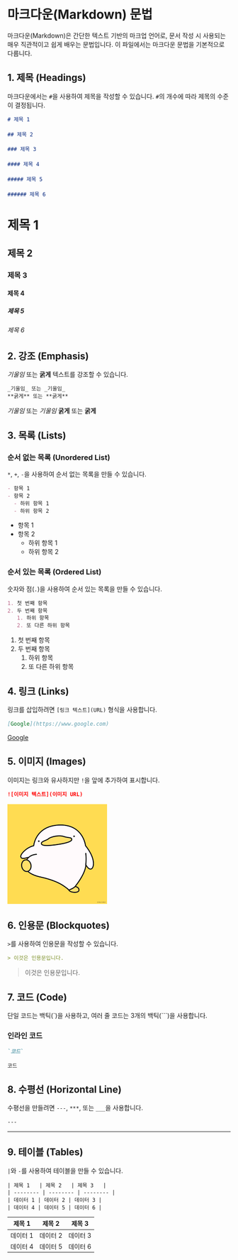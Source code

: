 # 마크다운(Markdown) 문법

마크다운(Markdown)은 간단한 텍스트 기반의 마크업 언어로, 문서 작성 시 사용되는 매우 직관적이고 쉽게 배우는 문법입니다. 이 파일에서는 마크다운 문법을 기본적으로 다룹니다.

## 1. 제목 (Headings)

마크다운에서는 `#`을 사용하여 제목을 작성할 수 있습니다. `#`의 개수에 따라 제목의 수준이 결정됩니다.

```markdown
# 제목 1

## 제목 2

### 제목 3

#### 제목 4

##### 제목 5

###### 제목 6
```

# 제목 1

## 제목 2

### 제목 3

#### 제목 4

##### 제목 5

###### 제목 6

## 2. 강조 (Emphasis)

_기울임_ 또는 **굵게** 텍스트를 강조할 수 있습니다.

```markdown
_기울임_ 또는 _기울임_
**굵게** 또는 **굵게**
```

_기울임_ 또는 _기울임_
**굵게** 또는 **굵게**

## 3. 목록 (Lists)

### 순서 없는 목록 (Unordered List)

`*`, `+`, `-`을 사용하여 순서 없는 목록을 만들 수 있습니다.

```markdown
- 항목 1
- 항목 2
  - 하위 항목 1
  - 하위 항목 2
```

- 항목 1
- 항목 2
  - 하위 항목 1
  - 하위 항목 2

### 순서 있는 목록 (Ordered List)

숫자와 점(`.`)을 사용하여 순서 있는 목록을 만들 수 있습니다.

```markdown
1. 첫 번째 항목
2. 두 번째 항목
   1. 하위 항목
   2. 또 다른 하위 항목
```

1. 첫 번째 항목
2. 두 번째 항목
   1. 하위 항목
   2. 또 다른 하위 항목

## 4. 링크 (Links)

링크를 삽입하려면 `[링크 텍스트](URL)` 형식을 사용합니다.

```markdown
[Google](https://www.google.com)
```

[Google](https://www.google.com)

## 5. 이미지 (Images)

이미지는 링크와 유사하지만 `!`을 앞에 추가하여 표시합니다.

```markdown
![이미지 텍스트](이미지 URL)
```

![오구](/src/assets/ogu.png)

## 6. 인용문 (Blockquotes)

`>`를 사용하여 인용문을 작성할 수 있습니다.

```markdown
> 이것은 인용문입니다.
```

> 이것은 인용문입니다.

## 7. 코드 (Code)

단일 코드는 백틱(`)을 사용하고, 여러 줄 코드는 3개의 백틱(```)을 사용합니다.

### 인라인 코드

```markdown
`코드`
```

`코드`

## 8. 수평선 (Horizontal Line)

수평선을 만들려면 `---`, `***`, 또는 `___`을 사용합니다.

```
---
```

---

## 9. 테이블 (Tables)

`|`와 `-`를 사용하여 테이블을 만들 수 있습니다.

```
| 제목 1   | 제목 2   | 제목 3   |
| -------- | -------- | -------- |
| 데이터 1 | 데이터 2 | 데이터 3 |
| 데이터 4 | 데이터 5 | 데이터 6 |
```

| 제목 1   | 제목 2   | 제목 3   |
| -------- | -------- | -------- |
| 데이터 1 | 데이터 2 | 데이터 3 |
| 데이터 4 | 데이터 5 | 데이터 6 |
